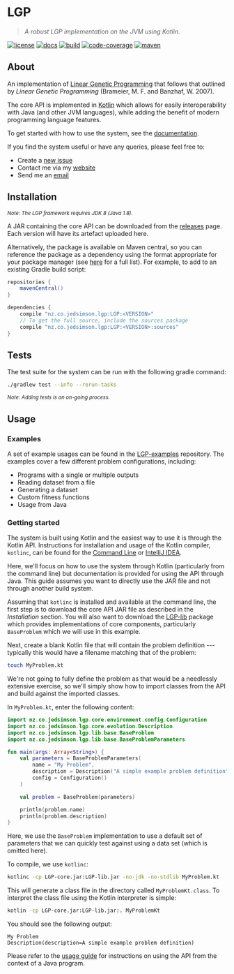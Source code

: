 # LGP

> *A robust LGP implementation on the JVM using Kotlin.*

[![license][license-image]][license-url]
[![docs][docs-image]][docs-url]
[![build][travis-image]][travis-url]
[![code-coverage][code-coverage-image]][code-coverage-url]
[![maven][maven-image]][maven-url]

## About

An implementation of [Linear Genetic Programming](https://en.wikipedia.org/wiki/Linear_genetic_programming) that follows that outlined by *Linear Genetic Programming* (Brameier, M. F. and Banzhaf, W. 2007).

The core API is implemented in [Kotlin](https://kotlinlang.org) which allows for easily interoperability with Java (and other JVM languages), while adding the benefit of modern programming language features.

To get started with how to use the system, see the [documentation](http://lgp.readthedocs.io/en/latest/).

If you find the system useful or have any queries, please feel free to:

- Create a [new issue](https://github.com/JedS6391/LGP/issues/new)
- Contact me via my [website](http://www.jedsimson.co.nz/contact)
- Send me an [email](mailto:jed.simson@gmail.com?Subject=LGP)

## Installation

<small>*Note: The LGP framework requires JDK 8 (Java 1.8).*</small>

A JAR containing the core API can be downloaded from the [releases](https://github.com/JedS6391/LGP/releases/) page. Each version will have its artefact uploaded here.

Alternatively, the package is available on Maven central, so you can reference the package as a dependency using the format appropriate for your package manager (see [here](https://search.maven.org/artifact/nz.co.jedsimson.lgp/LGP) for a full list). For example, to add to an existing Gradle build script:

```gradle
repositories {
    mavenCentral()
}

dependencies {
    compile "nz.co.jedsimson.lgp:LGP:<VERSION>"
    // To get the full source, include the sources package
    compile "nz.co.jedsimson.lgp:LGP:<VERSION>:sources"
}
```

## Tests

The test suite for the system can be run with the following gradle command:

```bash
./gradlew test --info --rerun-tasks
```

<small>*Note: Adding tests is an on-going process.*</small>

## Usage

### Examples

A set of example usages can be found in the [LGP-examples](https://github.com/JedS6391/LGP-examples) repository. The examples cover a few different problem configurations, including:

- Programs with a single or multiple outputs
- Reading dataset from a file
- Generating a dataset
- Custom fitness functions
- Usage from Java

### Getting started

The system is built using Kotlin and the easiest way to use it is through the Kotlin API. Instructions for installation and usage of the Kotlin compiler, `kotlinc`, can be found for the [Command Line](https://kotlinlang.org/docs/tutorials/command-line.html) or [IntelliJ IDEA](https://kotlinlang.org/docs/tutorials/getting-started.html). 

Here, we'll focus on how to use the system through Kotlin (particularly from the command line) but documentation is provided for using the API through Java. This guide assumes you want to directly use the JAR file and not through another build system.

Assuming that `kotlinc` is installed and available at the command line, the first step is to download the core API JAR file as described in the *Installation* section. You will also want to download the [LGP-lib](https://github.com/JedS6391/LGP-lib/releases) package which provides implementations of core components, particularly `BaseProblem` which we will use in this example.

Next, create a blank Kotlin file that will contain the problem definition --- typically this would have a filename matching that of the problem:

```bash
touch MyProblem.kt
```

We're not going to fully define the problem as that would be a needlessly extensive exercise, so we'll simply show how to import classes from the API and build against the imported classes.

In `MyProblem.kt`, enter the following content:

```kotlin
import nz.co.jedsimson.lgp.core.environment.config.Configuration
import nz.co.jedsimson.lgp.core.evolution.Description
import nz.co.jedsimson.lgp.lib.base.BaseProblem
import nz.co.jedsimson.lgp.lib.base.BaseProblemParameters

fun main(args: Array<String>) {
    val parameters = BaseProblemParameters(
        name = "My Problem",
        description = Description("A simple example problem definition"),
        config = Configuration()
    )

    val problem = BaseProblem(parameters)

    println(problem.name)
    println(problem.description)
}
```

Here, we use the `BaseProblem` implementation to use a default set of parameters that we can quickly test against using a data set (which is omitted here).

To compile, we use `kotlinc`:

```bash
kotlinc -cp LGP-core.jar:LGP-lib.jar -no-jdk -no-stdlib MyProblem.kt
```

This will generate a class file in the directory called `MyProblemKt.class`. To interpret the class file using the Kotlin interpreter is simple:

```bash
kotlin -cp LGP-core.jar:LGP-lib.jar:. MyProblemKt
```

You should see the following output:

```text
My Problem
Description(description=A simple example problem definition)
```

Please refer to the [usage guide](http://lgp.readthedocs.io/en/latest/guide/usage.html#with-java) for instructions on using the API from the context of a Java program.

[license-image]: https://img.shields.io/github/license/mashape/apistatus.svg?style=flat
[license-url]: https://github.com/JedS6391/LGP/blob/master/LICENSE
[docs-image]: https://readthedocs.org/projects/lgp/badge/?version=stable&style=flat
[docs-url]: http://lgp.readthedocs.io/en/latest/
[travis-image]: https://img.shields.io/travis/JedS6391/LGP/master.svg?style=flat
[travis-url]: https://travis-ci.org/JedS6391/LGP
[maven-image]: https://img.shields.io/maven-central/v/nz.co.jedsimson.lgp/LGP.svg?label=Maven%20Central&style=flat
[maven-url]: https://search.maven.org/search?q=g:%22nz.co.jedsimson.lgp%22%20AND%20a:%22LGP%22
[code-coverage-image]:https://img.shields.io/codecov/c/github/JedS6391/LGP.svg
[code-coverage-url]:https://codecov.io/gh/JedS6391/LGP/branch/develop/

